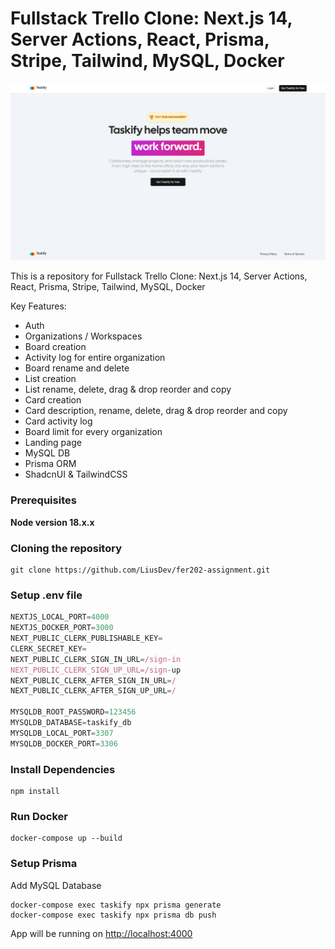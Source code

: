 # Fullstack Trello Clone: Next.js 14, Server Actions, React, Prisma, Stripe, Tailwind, MySQL, Docker

![image](./public/cover.png)

This is a repository for Fullstack Trello Clone: Next.js 14, Server Actions, React, Prisma, Stripe, Tailwind, MySQL, Docker

Key Features:

-   Auth
-   Organizations / Workspaces
-   Board creation
-   Activity log for entire organization
-   Board rename and delete
-   List creation
-   List rename, delete, drag & drop reorder and copy
-   Card creation
-   Card description, rename, delete, drag & drop reorder and copy
-   Card activity log
-   Board limit for every organization
-   Landing page
-   MySQL DB
-   Prisma ORM
-   ShadcnUI & TailwindCSS

### Prerequisites

**Node version 18.x.x**

### Cloning the repository

```shell
git clone https://github.com/LiusDev/fer202-assignment.git
```

### Setup .env file

```js
NEXTJS_LOCAL_PORT=4000
NEXTJS_DOCKER_PORT=3000
NEXT_PUBLIC_CLERK_PUBLISHABLE_KEY=
CLERK_SECRET_KEY=
NEXT_PUBLIC_CLERK_SIGN_IN_URL=/sign-in
NEXT_PUBLIC_CLERK_SIGN_UP_URL=/sign-up
NEXT_PUBLIC_CLERK_AFTER_SIGN_IN_URL=/
NEXT_PUBLIC_CLERK_AFTER_SIGN_UP_URL=/

MYSQLDB_ROOT_PASSWORD=123456
MYSQLDB_DATABASE=taskify_db
MYSQLDB_LOCAL_PORT=3307
MYSQLDB_DOCKER_PORT=3306
```

### Install Dependencies

```shell
npm install
```

### Run Docker

```shell
docker-compose up --build
```

### Setup Prisma

Add MySQL Database

```shell
docker-compose exec taskify npx prisma generate
docker-compose exec taskify npx prisma db push
```

App will be running on [http://localhost:4000](http://localhost:4000)
